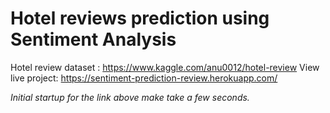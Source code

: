 # Hotel reviews prediction using Sentiment Analysis

Hotel review dataset : https://www.kaggle.com/anu0012/hotel-review
View live project: https://sentiment-prediction-review.herokuapp.com/

*Initial startup for the link above make take a few seconds.*
